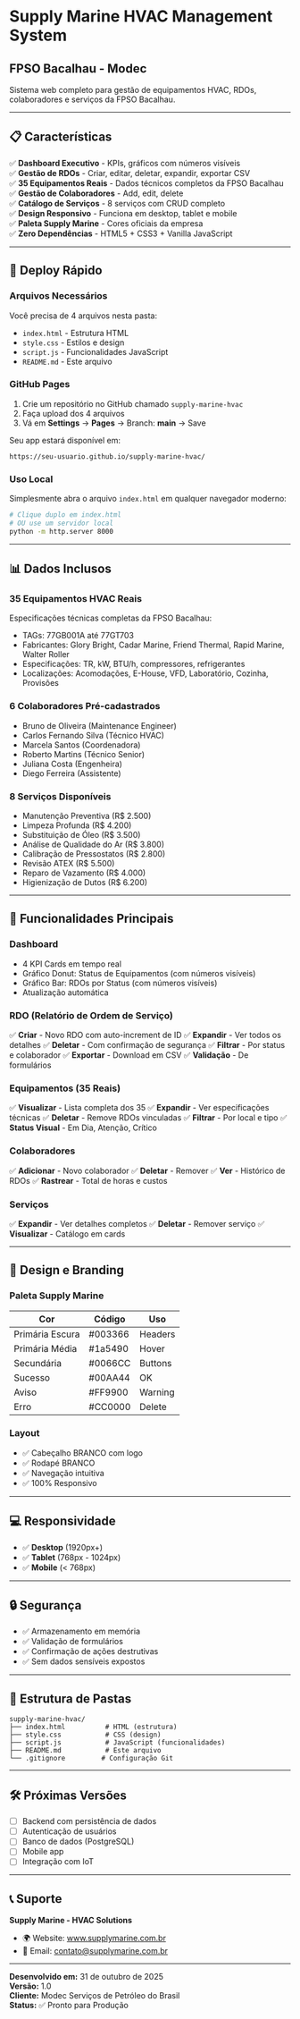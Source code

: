 # Supply Marine HVAC Management System
## FPSO Bacalhau - Modec

Sistema web completo para gestão de equipamentos HVAC, RDOs, colaboradores e serviços da FPSO Bacalhau.

---

## 📋 Características

✅ **Dashboard Executivo** - KPIs, gráficos com números visíveis  
✅ **Gestão de RDOs** - Criar, editar, deletar, expandir, exportar CSV  
✅ **35 Equipamentos Reais** - Dados técnicos completos da FPSO Bacalhau  
✅ **Gestão de Colaboradores** - Add, edit, delete  
✅ **Catálogo de Serviços** - 8 serviços com CRUD completo  
✅ **Design Responsivo** - Funciona em desktop, tablet e mobile  
✅ **Paleta Supply Marine** - Cores oficiais da empresa  
✅ **Zero Dependências** - HTML5 + CSS3 + Vanilla JavaScript  

---

## 🚀 Deploy Rápido

### Arquivos Necessários
Você precisa de 4 arquivos nesta pasta:
- `index.html` - Estrutura HTML
- `style.css` - Estilos e design
- `script.js` - Funcionalidades JavaScript
- `README.md` - Este arquivo

### GitHub Pages
1. Crie um repositório no GitHub chamado `supply-marine-hvac`
2. Faça upload dos 4 arquivos
3. Vá em **Settings** → **Pages** → Branch: **main** → Save

Seu app estará disponível em:
```
https://seu-usuario.github.io/supply-marine-hvac/
```

### Uso Local
Simplesmente abra o arquivo `index.html` em qualquer navegador moderno:
```bash
# Clique duplo em index.html
# OU use um servidor local
python -m http.server 8000
```

---

## 📊 Dados Inclusos

### 35 Equipamentos HVAC Reais
Especificações técnicas completas da FPSO Bacalhau:
- TAGs: 77GB001A até 77GT703
- Fabricantes: Glory Bright, Cadar Marine, Friend Thermal, Rapid Marine, Walter Roller
- Especificações: TR, kW, BTU/h, compressores, refrigerantes
- Localizações: Acomodações, E-House, VFD, Laboratório, Cozinha, Provisões

### 6 Colaboradores Pré-cadastrados
- Bruno de Oliveira (Maintenance Engineer)
- Carlos Fernando Silva (Técnico HVAC)
- Marcela Santos (Coordenadora)
- Roberto Martins (Técnico Senior)
- Juliana Costa (Engenheira)
- Diego Ferreira (Assistente)

### 8 Serviços Disponíveis
- Manutenção Preventiva (R$ 2.500)
- Limpeza Profunda (R$ 4.200)
- Substituição de Óleo (R$ 3.500)
- Análise de Qualidade do Ar (R$ 3.800)
- Calibração de Pressostatos (R$ 2.800)
- Revisão ATEX (R$ 5.500)
- Reparo de Vazamento (R$ 4.000)
- Higienização de Dutos (R$ 6.200)

---

## 🎨 Funcionalidades Principais

### Dashboard
- 4 KPI Cards em tempo real
- Gráfico Donut: Status de Equipamentos (com números visíveis)
- Gráfico Bar: RDOs por Status (com números visíveis)
- Atualização automática

### RDO (Relatório de Ordem de Serviço)
✅ **Criar** - Novo RDO com auto-increment de ID
✅ **Expandir** - Ver todos os detalhes
✅ **Deletar** - Com confirmação de segurança
✅ **Filtrar** - Por status e colaborador
✅ **Exportar** - Download em CSV
✅ **Validação** - De formulários

### Equipamentos (35 Reais)
✅ **Visualizar** - Lista completa dos 35
✅ **Expandir** - Ver especificações técnicas
✅ **Deletar** - Remove RDOs vinculadas
✅ **Filtrar** - Por local e tipo
✅ **Status Visual** - Em Dia, Atenção, Crítico

### Colaboradores
✅ **Adicionar** - Novo colaborador
✅ **Deletar** - Remover
✅ **Ver** - Histórico de RDOs
✅ **Rastrear** - Total de horas e custos

### Serviços
✅ **Expandir** - Ver detalhes completos
✅ **Deletar** - Remover serviço
✅ **Visualizar** - Catálogo em cards

---

## 🎨 Design e Branding

### Paleta Supply Marine
| Cor | Código | Uso |
|-----|--------|-----|
| Primária Escura | #003366 | Headers |
| Primária Média | #1a5490 | Hover |
| Secundária | #0066CC | Buttons |
| Sucesso | #00AA44 | OK |
| Aviso | #FF9900 | Warning |
| Erro | #CC0000 | Delete |

### Layout
- ✅ Cabeçalho BRANCO com logo
- ✅ Rodapé BRANCO
- ✅ Navegação intuitiva
- ✅ 100% Responsivo

---

## 💻 Responsividade

- ✅ **Desktop** (1920px+)
- ✅ **Tablet** (768px - 1024px)
- ✅ **Mobile** (< 768px)

---

## 🔒 Segurança

- ✅ Armazenamento em memória
- ✅ Validação de formulários
- ✅ Confirmação de ações destrutivas
- ✅ Sem dados sensíveis expostos

---

## 📱 Estrutura de Pastas

```
supply-marine-hvac/
├── index.html          # HTML (estrutura)
├── style.css           # CSS (design)
├── script.js           # JavaScript (funcionalidades)
├── README.md           # Este arquivo
└── .gitignore         # Configuração Git
```

---

## 🛠️ Próximas Versões

- [ ] Backend com persistência de dados
- [ ] Autenticação de usuários
- [ ] Banco de dados (PostgreSQL)
- [ ] Mobile app
- [ ] Integração com IoT

---

## 📞 Suporte

**Supply Marine - HVAC Solutions**
- 🌍 Website: www.supplymarine.com.br
- 📧 Email: contato@supplymarine.com.br

---

**Desenvolvido em:** 31 de outubro de 2025  
**Versão:** 1.0  
**Cliente:** Modec Serviços de Petróleo do Brasil  
**Status:** ✅ Pronto para Produção